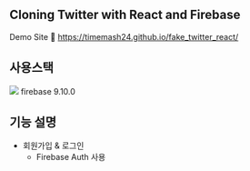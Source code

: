 ## Cloning Twitter with React and Firebase
Demo Site 🔗 https://timemash24.github.io/fake_twitter_react/

## 사용스택
<img src="https://img.shields.io/badge/Firebase 9.10.0-#FFCA28?style=flat-square&logo=firebase&logoColor=white"/>
firebase 9.10.0

## 기능 설명
- 회원가입 & 로그인
  - Firebase Auth 사용
